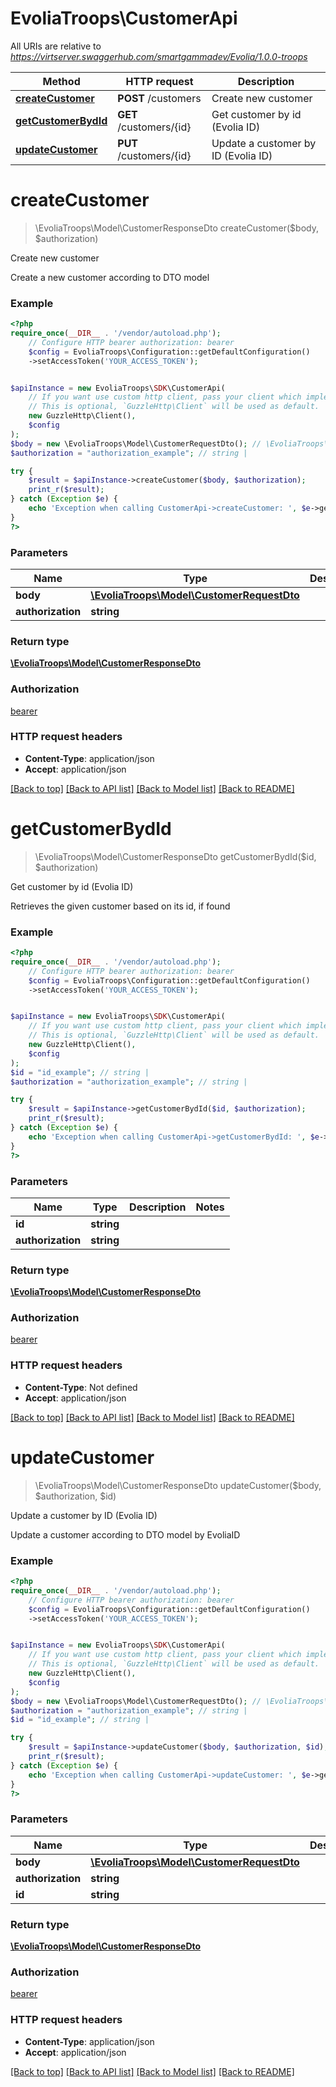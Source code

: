 # EvoliaTroops\CustomerApi

All URIs are relative to *https://virtserver.swaggerhub.com/smartgammadev/Evolia/1.0.0-troops*

Method | HTTP request | Description
------------- | ------------- | -------------
[**createCustomer**](CustomerApi.md#createcustomer) | **POST** /customers | Create new customer
[**getCustomerBydId**](CustomerApi.md#getcustomerbydid) | **GET** /customers/{id} | Get customer by id (Evolia ID)
[**updateCustomer**](CustomerApi.md#updatecustomer) | **PUT** /customers/{id} | Update a customer by ID (Evolia ID)

# **createCustomer**
> \EvoliaTroops\Model\CustomerResponseDto createCustomer($body, $authorization)

Create new customer

Create a new customer according to DTO model

### Example
```php
<?php
require_once(__DIR__ . '/vendor/autoload.php');
    // Configure HTTP bearer authorization: bearer
    $config = EvoliaTroops\Configuration::getDefaultConfiguration()
    ->setAccessToken('YOUR_ACCESS_TOKEN');


$apiInstance = new EvoliaTroops\SDK\CustomerApi(
    // If you want use custom http client, pass your client which implements `GuzzleHttp\ClientInterface`.
    // This is optional, `GuzzleHttp\Client` will be used as default.
    new GuzzleHttp\Client(),
    $config
);
$body = new \EvoliaTroops\Model\CustomerRequestDto(); // \EvoliaTroops\Model\CustomerRequestDto | 
$authorization = "authorization_example"; // string | 

try {
    $result = $apiInstance->createCustomer($body, $authorization);
    print_r($result);
} catch (Exception $e) {
    echo 'Exception when calling CustomerApi->createCustomer: ', $e->getMessage(), PHP_EOL;
}
?>
```

### Parameters

Name | Type | Description  | Notes
------------- | ------------- | ------------- | -------------
 **body** | [**\EvoliaTroops\Model\CustomerRequestDto**](../Model/CustomerRequestDto.md)|  |
 **authorization** | **string**|  |

### Return type

[**\EvoliaTroops\Model\CustomerResponseDto**](../Model/CustomerResponseDto.md)

### Authorization

[bearer](../../README.md#bearer)

### HTTP request headers

 - **Content-Type**: application/json
 - **Accept**: application/json

[[Back to top]](#) [[Back to API list]](../../README.md#documentation-for-api-endpoints) [[Back to Model list]](../../README.md#documentation-for-models) [[Back to README]](../../README.md)

# **getCustomerBydId**
> \EvoliaTroops\Model\CustomerResponseDto getCustomerBydId($id, $authorization)

Get customer by id (Evolia ID)

Retrieves the given customer based on its id, if found

### Example
```php
<?php
require_once(__DIR__ . '/vendor/autoload.php');
    // Configure HTTP bearer authorization: bearer
    $config = EvoliaTroops\Configuration::getDefaultConfiguration()
    ->setAccessToken('YOUR_ACCESS_TOKEN');


$apiInstance = new EvoliaTroops\SDK\CustomerApi(
    // If you want use custom http client, pass your client which implements `GuzzleHttp\ClientInterface`.
    // This is optional, `GuzzleHttp\Client` will be used as default.
    new GuzzleHttp\Client(),
    $config
);
$id = "id_example"; // string | 
$authorization = "authorization_example"; // string | 

try {
    $result = $apiInstance->getCustomerBydId($id, $authorization);
    print_r($result);
} catch (Exception $e) {
    echo 'Exception when calling CustomerApi->getCustomerBydId: ', $e->getMessage(), PHP_EOL;
}
?>
```

### Parameters

Name | Type | Description  | Notes
------------- | ------------- | ------------- | -------------
 **id** | **string**|  |
 **authorization** | **string**|  |

### Return type

[**\EvoliaTroops\Model\CustomerResponseDto**](../Model/CustomerResponseDto.md)

### Authorization

[bearer](../../README.md#bearer)

### HTTP request headers

 - **Content-Type**: Not defined
 - **Accept**: application/json

[[Back to top]](#) [[Back to API list]](../../README.md#documentation-for-api-endpoints) [[Back to Model list]](../../README.md#documentation-for-models) [[Back to README]](../../README.md)

# **updateCustomer**
> \EvoliaTroops\Model\CustomerResponseDto updateCustomer($body, $authorization, $id)

Update a customer by ID (Evolia ID)

Update a customer according to DTO model by EvoliaID

### Example
```php
<?php
require_once(__DIR__ . '/vendor/autoload.php');
    // Configure HTTP bearer authorization: bearer
    $config = EvoliaTroops\Configuration::getDefaultConfiguration()
    ->setAccessToken('YOUR_ACCESS_TOKEN');


$apiInstance = new EvoliaTroops\SDK\CustomerApi(
    // If you want use custom http client, pass your client which implements `GuzzleHttp\ClientInterface`.
    // This is optional, `GuzzleHttp\Client` will be used as default.
    new GuzzleHttp\Client(),
    $config
);
$body = new \EvoliaTroops\Model\CustomerRequestDto(); // \EvoliaTroops\Model\CustomerRequestDto | 
$authorization = "authorization_example"; // string | 
$id = "id_example"; // string | 

try {
    $result = $apiInstance->updateCustomer($body, $authorization, $id);
    print_r($result);
} catch (Exception $e) {
    echo 'Exception when calling CustomerApi->updateCustomer: ', $e->getMessage(), PHP_EOL;
}
?>
```

### Parameters

Name | Type | Description  | Notes
------------- | ------------- | ------------- | -------------
 **body** | [**\EvoliaTroops\Model\CustomerRequestDto**](../Model/CustomerRequestDto.md)|  |
 **authorization** | **string**|  |
 **id** | **string**|  |

### Return type

[**\EvoliaTroops\Model\CustomerResponseDto**](../Model/CustomerResponseDto.md)

### Authorization

[bearer](../../README.md#bearer)

### HTTP request headers

 - **Content-Type**: application/json
 - **Accept**: application/json

[[Back to top]](#) [[Back to API list]](../../README.md#documentation-for-api-endpoints) [[Back to Model list]](../../README.md#documentation-for-models) [[Back to README]](../../README.md)

